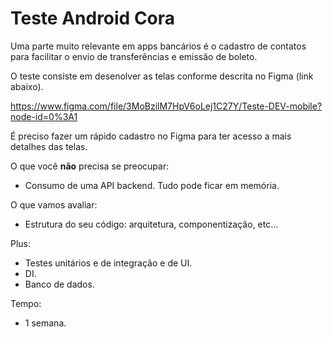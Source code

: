 # Teste Android Cora

Uma parte muito relevante em apps bancários é o cadastro de contatos para facilitar o envio de transferências e emissão de boleto. 

O teste consiste em desenolver as telas conforme descrita no Figma (link abaixo). 

https://www.figma.com/file/3MoBzilM7HpV6oLej1C27Y/Teste-DEV-mobile?node-id=0%3A1

É preciso fazer um rápido cadastro no Figma para ter acesso a mais detalhes das telas.

O que você **não** precisa se preocupar:
- Consumo de uma API backend. Tudo pode ficar em memória.

O que vamos avaliar:
 - Estrutura do seu código: arquitetura, componentização, etc...

 Plus:
  - Testes unitários e de integração e de UI.
  - DI.
  - Banco de dados.

 Tempo: 
  - 1 semana.
